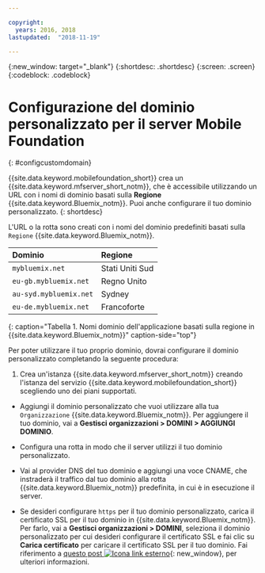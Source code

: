 ```yaml
---

copyright:
  years: 2016, 2018
lastupdated:  "2018-11-19"

---
```


{:new_window: target="_blank"}
{:shortdesc: .shortdesc}
{:screen: .screen}
{:codeblock:  .codeblock}

# Configurazione del dominio personalizzato per il server Mobile Foundation
{: #configcustomdomain}

{{site.data.keyword.mobilefoundation_short}} crea un {{site.data.keyword.mfserver_short_notm}}, che è accessibile utilizzando un URL con i nomi di dominio basati sulla **Regione** {{site.data.keyword.Bluemix_notm}}. Puoi anche configurare il tuo dominio personalizzato.
{: shortdesc}

L'URL o la rotta sono creati con i nomi del dominio predefiniti basati sulla `Regione` {{site.data.keyword.Bluemix_notm}}.

  |Dominio |  Regione  |    
  |:----- | :----- |    
  |`mybluemix.net` | Stati Uniti Sud |    
  |`eu-gb.mybluemix.net` | Regno Unito  |
  |`au-syd.mybluemix.net` | Sydney  |   
  |`eu-de.mybluemix.net` | Francoforte |   
  {: caption="Tabella 1. Nomi dominio dell'applicazione basati sulla regione in {{site.data.keyword.Bluemix_notm}}" caption-side="top"}

Per poter utilizzare il tuo proprio dominio, dovrai configurare il dominio personalizzato completando la seguente procedura:

1.	Crea un'istanza {{site.data.keyword.mfserver_short_notm}} creando l'istanza del servizio {{site.data.keyword.mobilefoundation_short}} scegliendo uno dei piani supportati.

+ Aggiungi il dominio personalizzato che vuoi utilizzare alla tua `Organizzazione` {{site.data.keyword.Bluemix_notm}}. Per aggiungere il tuo dominio, vai a **Gestisci organizzazioni > DOMINI > AGGIUNGI DOMINIO**.

+ Configura una rotta in modo che il server utilizzi il tuo dominio personalizzato.

+ Vai al provider DNS del tuo dominio e aggiungi una voce CNAME, che instraderà il traffico dal tuo dominio alla rotta {{site.data.keyword.Bluemix_notm}} predefinita, in cui è in esecuzione il server.

+ Se desideri configurare `https` per il tuo dominio personalizzato, carica il certificato SSL per il tuo dominio in {{site.data.keyword.Bluemix_notm}}. Per farlo, vai a **Gestisci organizzazioni > DOMINI**, seleziona il dominio personalizzato per cui desideri configurare il certificato SSL e fai clic su **Carica certificato** per caricare il certificato SSL per il tuo dominio. Fai riferimento a [questo post ![Icona link esterno](../../icons/launch-glyph.svg "Icona link esterno")](https://developer.ibm.com/bluemix/2014/09/28/ssl-certificates-bluemix-custom-domains/){: new_window}, per ulteriori informazioni.
